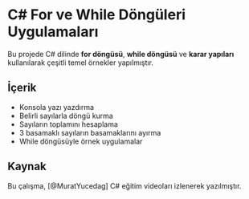 # C# For ve While Döngüleri Uygulamaları

Bu projede C# dilinde **for döngüsü**, **while döngüsü** ve **karar yapıları** kullanılarak çeşitli temel örnekler yapılmıştır.
## İçerik
- Konsola yazı yazdırma
- Belirli sayılarla döngü kurma
- Sayıların toplamını hesaplama
- 3 basamaklı sayıların basamaklarını ayırma
- While döngüsüyle örnek uygulamalar

## Kaynak
Bu çalışma, [@MuratYucedag] C# eğitim videoları izlenerek yazılmıştır.


